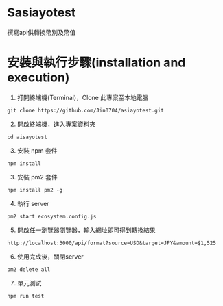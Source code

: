 # Sasiayotest

撰寫api供轉換幣別及幣值

# 安裝與執行步驟(installation and execution)

1. 打開終端機(Terminal)，Clone 此專案至本地電腦

```
git clone https://github.com/Jin0704/asiayotest.git
```

2. 開啟終端機，進入專案資料夾

```
cd aisayotest
```

3. 安裝 npm 套件

```
npm install
```

3. 安裝 pm2 套件

```
npm install pm2 -g
```

4. 執行 server

```
pm2 start ecosystem.config.js
```

5. 開啟任一瀏覽器瀏覽器，輸入網址即可得到轉換結果

```
http://localhost:3000/api/format?source=USD&target=JPY&amount=$1,525
```

6. 使用完成後，關閉server

```
pm2 delete all
```

7. 單元測試

```
npm run test
```